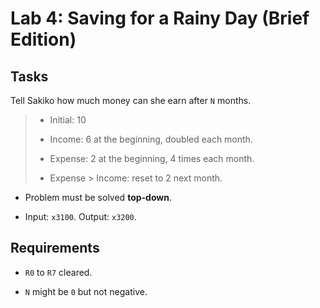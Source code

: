 # Lab 4: Saving for a Rainy Day  (Brief Edition)

## Tasks

Tell Sakiko how much money can she earn after `N` months.

> - Initial: 10
> 
> - Income: 6 at the beginning, doubled each month.
> 
> - Expense: 2 at the beginning, 4 times each month.
> 
> - Expense > Income: reset to 2 next month.

- Problem must be solved **top-down**.

- Input: `x3100`. Output: `x3200`.

## Requirements

- `R0` to `R7` cleared.

- `N` might be `0` but not negative.
